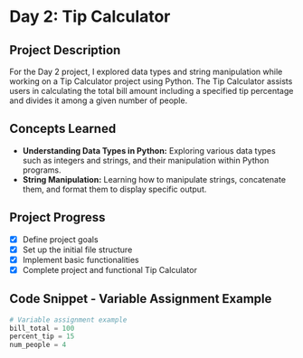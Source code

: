# Day 2: Tip Calculator

## Project Description

For the Day 2 project, I explored data types and string manipulation while working on a Tip Calculator project using Python. The Tip Calculator assists users in calculating the total bill amount including a specified tip percentage and divides it among a given number of people.

## Concepts Learned

- **Understanding Data Types in Python:** Exploring various data types such as integers and strings, and their manipulation within Python programs.
- **String Manipulation:** Learning how to manipulate strings, concatenate them, and format them to display specific output.

## Project Progress

- [x] Define project goals
- [x] Set up the initial file structure
- [x] Implement basic functionalities
- [x] Complete project and functional Tip Calculator

## Code Snippet - Variable Assignment Example

```python
# Variable assignment example
bill_total = 100
percent_tip = 15
num_people = 4
